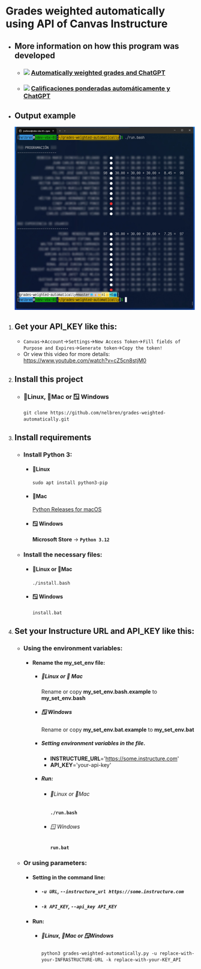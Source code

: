 # Grades weighted automatically using API of Canvas Instructure

- ## More information on how this program was developed

  - ### ![](https://nelbren.com/assets/images/language/en_tiny.png) [Automatically weighted grades and ChatGPT](https://nelbren.com/en/blackboard/canvas/chatgpt/grades-weighted-automatically_and_ChatGPT/)
  - ### ![](https://nelbren.com/assets/images/language/es_tiny.png) [Calificaciones ponderadas automáticamente y ChatGPT](https://nelbren.com/es/blackboard/canvas/chatgpt/grades-weighted-automatically_and_ChatGPT/)

- ## Output example
  ![](grades-weighted-automatically.jpg)

1. ## Get your API_KEY like this:
   - `Canvas`->`Account`->`Settings`->`New Access Token`->`Fill fields of Purpose and Expires`->`Generate token`->`Copy the token!`
   - Or view this video for more details: https://www.youtube.com/watch?v=cZ5cn8stjM0

2. ## Install this project

    - ### 🐧Linux, 🍎Mac or 🪟 Windows
      `git clone https://github.com/nelbren/grades-weighted-automatically.git`

3. ## Install requirements

   - ### Install **Python 3**:
     - #### 🐧Linux
       `sudo apt install python3-pip`
     - #### 🍎Mac
        [Python Releases for macOS](https://www.python.org/downloads/macos/)
     - #### 🪟 Windows
        **Microsoft Store** -> **`Python 3.12`**

    - ### Install the necessary files:
      - #### 🐧Linux or 🍎Mac
        `./install.bash`
      - #### 🪟 Windows
        `install.bat`

4. ## Set your Instructure URL and API_KEY like this:

   - ### Using the environment variables:
     - #### Rename the **my_set_env** file:
       - ##### 🐧Linux or 🍎 Mac
          Rename or copy **my_set_env.bash.example** to **my_set_env.bash**
       - ##### 🪟 Windows
          Rename or copy **my_set_env.bat.example** to **my_set_env.bat**
       - ##### Setting environment variables in the file.
          - **INSTRUCTURE_URL**='https://some.instructure.com'
          - **API_KEY**='your-api-key'
       - ##### Run:
         - ###### 🐧Linux or 🍎Mac
           **`./run.bash`**
         - ###### 🪟 Windows
           **`run.bat`**
   - ### Or using parameters:
     - #### Setting in the command line:
       - ##### **`-u URL`**, **`--instructure_url https://some.instructure.com`**
       - ##### **`-k API_KEY`**, **`--api_key API_KEY`**
     - #### Run:
       - ##### 🐧Linux, 🍎Mac or 🪟Windows
         `python3 grades-weighted-automatically.py -u replace-with-your-INFRASTRUCTURE-URL -k replace-with-your-KEY_API`
